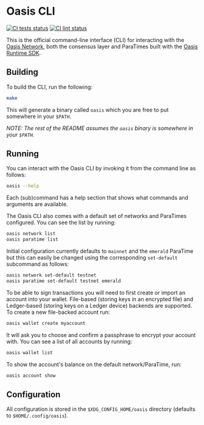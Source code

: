 # Oasis CLI

[![CI tests status][github-ci-tests-badge]][github-ci-tests-link]
[![CI lint status][github-ci-lint-badge]][github-ci-lint-link]
<!-- markdownlint-disable line-length -->
[github-ci-tests-badge]: https://github.com/oasisprotocol/cli/workflows/ci-tests/badge.svg
[github-ci-tests-link]: https://github.com/oasisprotocol/cli/actions?query=workflow:ci-tests+branch:master
[github-ci-lint-badge]: https://github.com/oasisprotocol/cli/workflows/ci-lint/badge.svg
[github-ci-lint-link]: https://github.com/oasisprotocol/cli/actions?query=workflow:ci-lint+branch:master
<!-- markdownlint-enable line-length -->

This is the official command-line interface (CLI) for interacting with the
[Oasis Network], both the consensus layer and ParaTimes built with the
[Oasis Runtime SDK].

[Oasis Network]: https://docs.oasis.io/
[Oasis Runtime SDK]:
  https://github.com/oasisprotocol/oasis-sdk/tree/main/runtime-sdk

## Building

To build the CLI, run the following:

```bash
make
```

This will generate a binary called `oasis` which you are free to put somewhere
in your `$PATH`.

*NOTE: The rest of the README assumes the `oasis` binary is somewhere in your
`$PATH`.*

## Running

You can interact with the Oasis CLI by invoking it from the command line as
follows:

```bash
oasis --help
```

Each (sub)command has a help section that shows what commands and arguments are
available.

The Oasis CLI also comes with a default set of networks and ParaTimes
configured. You can see the list by running:

```bash
oasis network list
oasis paratime list
```

Initial configuration currently defaults to `mainnet` and the `emerald`
ParaTime but this can easily be changed using the corresponding `set-default`
subcommand as follows:

```bash
oasis network set-default testnet
oasis paratime set-default testnet emerald
```

To be able to sign transactions you will need to first create or import an
account into your wallet. File-based (storing keys in an encrypted file) and
Ledger-based (storing keys on a Ledger device) backends are supported.
To create a new file-backed account run:

```bash
oasis wallet create myaccount
```

It will ask you to choose and confirm a passphrase to encrypt your account with.
You can see a list of all accounts by running:

```bash
oasis wallet list
```

To show the account's balance on the default network/ParaTime, run:

```bash
oasis account show
```

## Configuration

All configuration is stored in the `$XDG_CONFIG_HOME/oasis` directory (defaults
to `$HOME/.config/oasis`).
